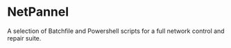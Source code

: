 # NetPannel
A selection of Batchfile and Powershell scripts for a full network control and repair suite.
